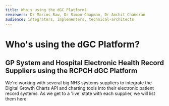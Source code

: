 ```yaml
---
title: Who's using the dGC Platform?
reviewers: Dr Marcus Baw, Dr Simon Chapman, Dr Anchit Chandran
audience: integrators, implementers, technical-architects
---
```


# Who's using the dGC Platform?

## GP System and Hospital Electronic Health Record Suppliers using the RCPCH dGC Platform
We're working with several big NHS systems suppliers to integrate the Digital Growth Charts API and charting tools into their electronic patient record systems. As we get to a 'live' state with each supplier, we will list them here.

<!--
## Research and Publications done with the API/python


## Other Organisations using the RCPCH dGC Platform
-->
<!--
this bit is hidden from the published site (but is visible in GH source)

to add:
NHSE/X as commissioners
NHSD - using python package in DAE for Maternity project

## Suppliers
CleverMed/BadgerNet
TPP/SystmOne

## Regions
NHS Wales

## Trusts
Northumberland
Cornwall
Kent
Forth Valley
-->
